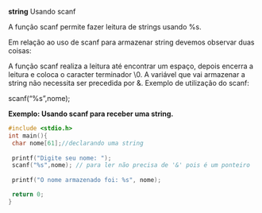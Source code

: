 **string**
Usando scanf

A função scanf permite fazer leitura de strings usando %s.

Em relação ao uso de scanf para armazenar string devemos observar duas coisas:

A função scanf realiza a leitura até encontrar um espaço, depois encerra a leitura e coloca o caracter terminador \0.
A variável que vai armazenar a string não necessita ser precedida por &.
Exemplo de utilização do scanf:

scanf(“%s”,nome);

**Exemplo: Usando scanf para receber uma string.**
 ```c
 #include <stdio.h>
int main(){
  char nome[61];//declarando uma string
  
  printf("Digite seu nome: ");
  scanf("%s",nome); // para ler não precisa de '&' pois é um ponteiro
  
  printf("O nome armazenado foi: %s", nome);

  return 0;
}
 ```